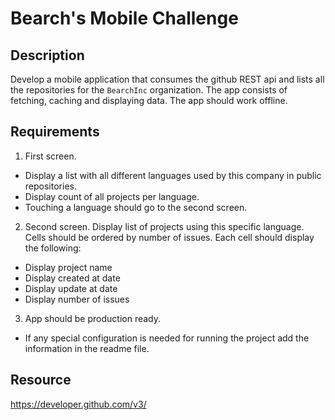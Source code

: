 # Bearch's Mobile Challenge

## Description
Develop a mobile application that consumes the github REST api and lists all the repositories for the `BearchInc` organization. The app consists of fetching, caching and displaying data. The app should work offline.


## Requirements
1. First screen.
  * Display a list with all different languages used by this company in public repositories.
  * Display count of all projects per language.
  * Touching a language should go to the second screen.

2. Second screen. Display list of projects using this specific language. Cells should be ordered by number of issues. Each cell should display the following:
  * Display project name
  * Display created at date
  * Display update at date
  * Display number of issues

3. App should be production ready.
  * If any special configuration is needed for running the project add the information in the readme file.


## Resource
https://developer.github.com/v3/
